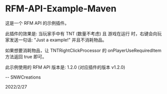 # RFM-API-Example-Maven

这是一个 RFM API 的示例插件。

此插件的效果是: 当玩家手中有 TNT (数量不考虑) 且 游戏在运行 时，右键会向玩家发送一句话: "Just a example!" 并且不消耗物品。

如果想要消耗物品，让 TNTRightClickProcessor 的 onPlayerUseRequiredItem 方法返回 true 即可。

此示例使用的 RFM API 版本是: 1.2.0 (对应插件的版本 v1.2.0)

-- SNWCreations

2022/2/27
